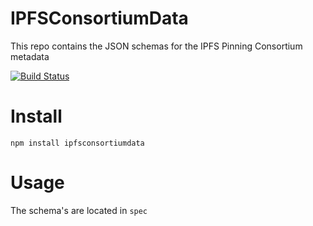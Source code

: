 # IPFSConsortiumData

This repo contains the JSON schemas for the IPFS Pinning Consortium metadata

[![Build Status](https://travis-ci.org/ipfsconsortium/IPFSConsortiumData.svg?branch=master)](https://travis-ci.org/ipfsconsortium/IPFSConsortiumData)

# Install

`npm install ipfsconsortiumdata`

# Usage

The schema's are located in `spec`


